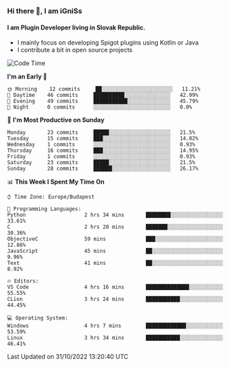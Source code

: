 ### Hi there 👋, I am iGniSs

#### I am Plugin Developer living in Slovak Republic.
- I mainly focus on developing Spigot plugins using Kotlin or Java
- I contribute a bit in open source projects

<!--START_SECTION:waka-->
![Code Time](http://img.shields.io/badge/Code%20Time-945%20hrs%2030%20mins-blue)

**I'm an Early 🐤** 

```text
🌞 Morning    12 commits     ██░░░░░░░░░░░░░░░░░░░░░░░   11.21% 
🌆 Daytime    46 commits     ██████████░░░░░░░░░░░░░░░   42.99% 
🌃 Evening    49 commits     ███████████░░░░░░░░░░░░░░   45.79% 
🌙 Night      0 commits      ░░░░░░░░░░░░░░░░░░░░░░░░░   0.0%

```
📅 **I'm Most Productive on Sunday** 

```text
Monday       23 commits     █████░░░░░░░░░░░░░░░░░░░░   21.5% 
Tuesday      15 commits     ███░░░░░░░░░░░░░░░░░░░░░░   14.02% 
Wednesday    1 commits      ░░░░░░░░░░░░░░░░░░░░░░░░░   0.93% 
Thursday     16 commits     ███░░░░░░░░░░░░░░░░░░░░░░   14.95% 
Friday       1 commits      ░░░░░░░░░░░░░░░░░░░░░░░░░   0.93% 
Saturday     23 commits     █████░░░░░░░░░░░░░░░░░░░░   21.5% 
Sunday       28 commits     ██████░░░░░░░░░░░░░░░░░░░   26.17%

```


📊 **This Week I Spent My Time On** 

```text
⌚︎ Time Zone: Europe/Budapest

💬 Programming Languages: 
Python                   2 hrs 34 mins       ████████░░░░░░░░░░░░░░░░░   33.61% 
C                        2 hrs 20 mins       ███████░░░░░░░░░░░░░░░░░░   30.36% 
ObjectiveC               59 mins             ███░░░░░░░░░░░░░░░░░░░░░░   12.86% 
JavaScript               45 mins             ██░░░░░░░░░░░░░░░░░░░░░░░   9.96% 
Text                     41 mins             ██░░░░░░░░░░░░░░░░░░░░░░░   8.92%

🔥 Editors: 
VS Code                  4 hrs 16 mins       ██████████████░░░░░░░░░░░   55.55% 
CLion                    3 hrs 24 mins       ███████████░░░░░░░░░░░░░░   44.45%

💻 Operating System: 
Windows                  4 hrs 7 mins        █████████████░░░░░░░░░░░░   53.59% 
Linux                    3 hrs 34 mins       ███████████░░░░░░░░░░░░░░   46.41%

```


 Last Updated on 31/10/2022 13:20:40 UTC
<!--END_SECTION:waka-->
